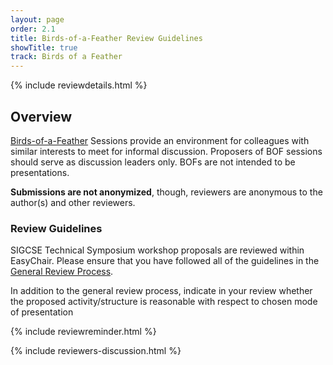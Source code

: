 ```yaml
---
layout: page
order: 2.1
title: Birds-of-a-Feather Review Guidelines
showTitle: true
track: Birds of a Feather
---
```


{% include reviewdetails.html %}

## Overview

[Birds-of-a-Feather](/authors/bofs.html) Sessions provide an environment for colleagues with similar interests to meet for informal discussion. Proposers of BOF sessions should serve as discussion leaders only. BOFs are not intended to be presentations.

**Submissions are not anonymized**, though, reviewers are anonymous to the author(s) and other reviewers.

### Review Guidelines

SIGCSE Technical Symposium workshop proposals are reviewed within EasyChair. Please ensure that you have followed all of the guidelines in the [General Review Process](/reviewers/general-review-process).

In addition to the general review process, indicate in your review whether the proposed activity/structure is reasonable with respect to chosen mode of presentation

{% include reviewreminder.html %}

{% include reviewers-discussion.html %}